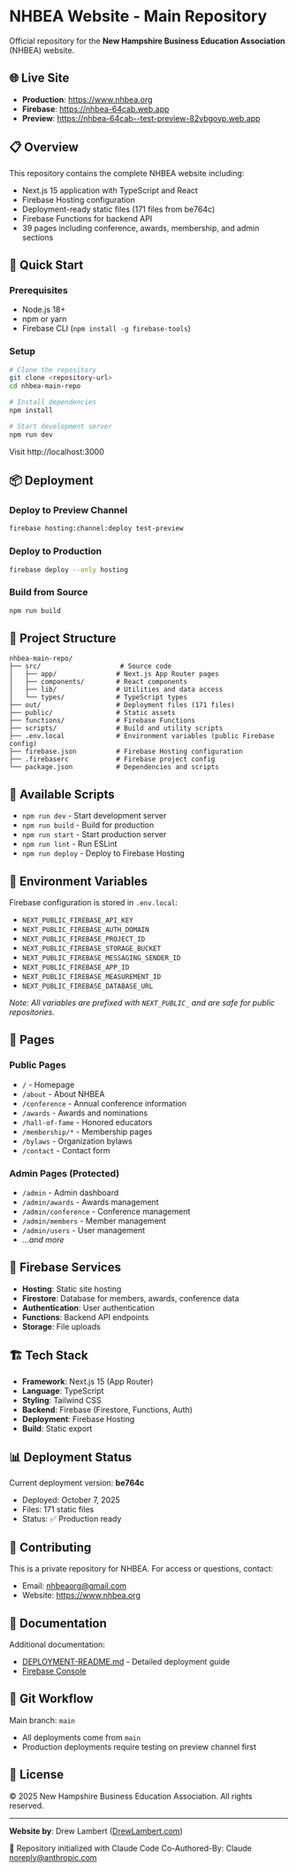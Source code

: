 # NHBEA Website - Main Repository

Official repository for the **New Hampshire Business Education Association** (NHBEA) website.

## 🌐 Live Site

- **Production**: https://www.nhbea.org
- **Firebase**: https://nhbea-64cab.web.app
- **Preview**: https://nhbea-64cab--test-preview-82vbgoyp.web.app

## 📋 Overview

This repository contains the complete NHBEA website including:
- Next.js 15 application with TypeScript and React
- Firebase Hosting configuration
- Deployment-ready static files (171 files from be764c)
- Firebase Functions for backend API
- 39 pages including conference, awards, membership, and admin sections

## 🚀 Quick Start

### Prerequisites
- Node.js 18+
- npm or yarn
- Firebase CLI (`npm install -g firebase-tools`)

### Setup

```bash
# Clone the repository
git clone <repository-url>
cd nhbea-main-repo

# Install dependencies
npm install

# Start development server
npm run dev
```

Visit http://localhost:3000

## 📦 Deployment

### Deploy to Preview Channel
```bash
firebase hosting:channel:deploy test-preview
```

### Deploy to Production
```bash
firebase deploy --only hosting
```

### Build from Source
```bash
npm run build
```

## 📁 Project Structure

```
nhbea-main-repo/
├── src/                    # Source code
│   ├── app/               # Next.js App Router pages
│   ├── components/        # React components
│   ├── lib/               # Utilities and data access
│   └── types/             # TypeScript types
├── out/                   # Deployment files (171 files)
├── public/                # Static assets
├── functions/             # Firebase Functions
├── scripts/               # Build and utility scripts
├── .env.local             # Environment variables (public Firebase config)
├── firebase.json          # Firebase Hosting configuration
├── .firebaserc            # Firebase project config
└── package.json           # Dependencies and scripts
```

## 🔧 Available Scripts

- `npm run dev` - Start development server
- `npm run build` - Build for production
- `npm run start` - Start production server
- `npm run lint` - Run ESLint
- `npm run deploy` - Deploy to Firebase Hosting

## 🔑 Environment Variables

Firebase configuration is stored in `.env.local`:
- `NEXT_PUBLIC_FIREBASE_API_KEY`
- `NEXT_PUBLIC_FIREBASE_AUTH_DOMAIN`
- `NEXT_PUBLIC_FIREBASE_PROJECT_ID`
- `NEXT_PUBLIC_FIREBASE_STORAGE_BUCKET`
- `NEXT_PUBLIC_FIREBASE_MESSAGING_SENDER_ID`
- `NEXT_PUBLIC_FIREBASE_APP_ID`
- `NEXT_PUBLIC_FIREBASE_MEASUREMENT_ID`
- `NEXT_PUBLIC_FIREBASE_DATABASE_URL`

*Note: All variables are prefixed with `NEXT_PUBLIC_` and are safe for public repositories.*

## 📄 Pages

### Public Pages
- `/` - Homepage
- `/about` - About NHBEA
- `/conference` - Annual conference information
- `/awards` - Awards and nominations
- `/hall-of-fame` - Honored educators
- `/membership/*` - Membership pages
- `/bylaws` - Organization bylaws
- `/contact` - Contact form

### Admin Pages (Protected)
- `/admin` - Admin dashboard
- `/admin/awards` - Awards management
- `/admin/conference` - Conference management
- `/admin/members` - Member management
- `/admin/users` - User management
- *...and more*

## 🔐 Firebase Services

- **Hosting**: Static site hosting
- **Firestore**: Database for members, awards, conference data
- **Authentication**: User authentication
- **Functions**: Backend API endpoints
- **Storage**: File uploads

## 🏗️ Tech Stack

- **Framework**: Next.js 15 (App Router)
- **Language**: TypeScript
- **Styling**: Tailwind CSS
- **Backend**: Firebase (Firestore, Functions, Auth)
- **Deployment**: Firebase Hosting
- **Build**: Static export

## 📊 Deployment Status

Current deployment version: **be764c**
- Deployed: October 7, 2025
- Files: 171 static files
- Status: ✅ Production ready

## 🤝 Contributing

This is a private repository for NHBEA. For access or questions, contact:
- Email: nhbeaorg@gmail.com
- Website: https://www.nhbea.org

## 📝 Documentation

Additional documentation:
- [DEPLOYMENT-README.md](./DEPLOYMENT-README.md) - Detailed deployment guide
- [Firebase Console](https://console.firebase.google.com/project/nhbea-64cab)

## 🔄 Git Workflow

Main branch: `main`
- All deployments come from `main`
- Production deployments require testing on preview channel first

## 📜 License

© 2025 New Hampshire Business Education Association. All rights reserved.

---

**Website by**: Drew Lambert ([DrewLambert.com](https://DrewLambert.com))

🤖 Repository initialized with Claude Code
Co-Authored-By: Claude <noreply@anthropic.com>
